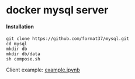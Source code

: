 # docker mysql server
#### Installation
```
git clone https://github.com/format37/mysql.git
cd mysql
mkdir db
mkdir db/data
sh compose.sh
```
Client example: [example.ipynb](https://github.com/format37/mysql/blob/main/example.ipynb)
